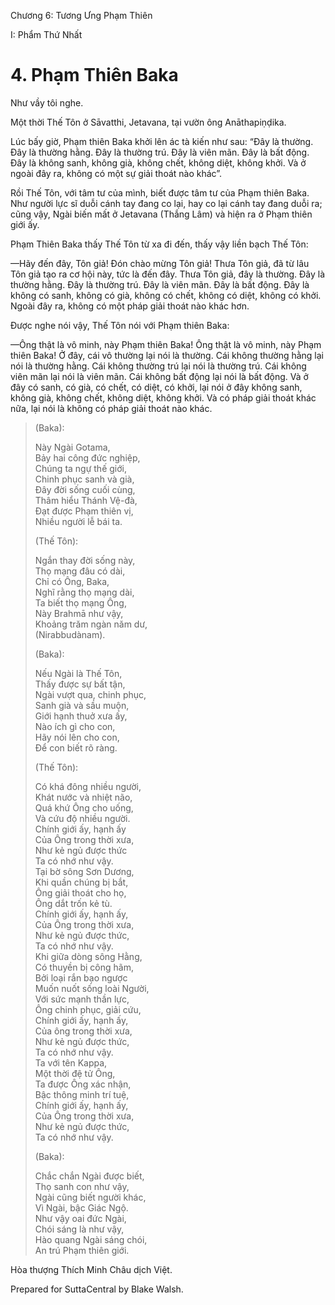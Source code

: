  

Chương 6: Tương Ưng Phạm Thiên

I: Phẩm Thứ Nhất

# 4\. Phạm Thiên Baka

Như vầy tôi nghe.

Một thời Thế Tôn ở Sāvatthi, Jetavana, tại vườn ông Anāthapiṇḍika.

Lúc bấy giờ, Phạm thiên Baka khởi lên ác tà kiến như sau: “Ðây là thường. Ðây là thường hằng. Ðây là thường trú. Ðây là viên mãn. Ðây là bất động. Ðây là không sanh, không già, không chết, không diệt, không khởi. Và ở ngoài đây ra, không có một sự giải thoát nào khác”.

Rồi Thế Tôn, với tâm tư của mình, biết được tâm tư của Phạm thiên Baka. Như người lực sĩ duỗi cánh tay đang co lại, hay co lại cánh tay đang duỗi ra; cũng vậy, Ngài biến mất ở Jetavana (Thắng Lâm) và hiện ra ở Phạm thiên giới ấy.

Phạm Thiên Baka thấy Thế Tôn từ xa đi đến, thấy vậy liền bạch Thế Tôn:

—Hãy đến đây, Tôn giả! Ðón chào mừng Tôn giả! Thưa Tôn giả, đã từ lâu Tôn giả tạo ra cơ hội này, tức là đến đây. Thưa Tôn giả, đây là thường. Ðây là thường hằng. Ðây là thường trú. Ðây là viên mãn. Ðây là bất động. Ðây là không có sanh, không có già, không có chết, không có diệt, không có khởi. Ngoài đây ra, không có một pháp giải thoát nào khác hơn.

Ðược nghe nói vậy, Thế Tôn nói với Phạm thiên Baka:

—Ông thật là vô minh, này Phạm thiên Baka! Ông thật là vô minh, này Phạm thiên Baka! Ở đây, cái vô thường lại nói là thường. Cái không thường hằng lại nói là thường hằng. Cái không thường trú lại nói là thường trú. Cái không viên mãn lại nói là viên mãn. Cái không bất động lại nói là bất động. Và ở đây có sanh, có già, có chết, có diệt, có khởi, lại nói ở đây không sanh, không già, không chết, không diệt, không khởi. Và có pháp giải thoát khác nữa, lại nói là không có pháp giải thoát nào khác.

> (Baka):
> 
> Này Ngài Gotama,  
> Bảy hai công đức nghiệp,  
> Chúng ta ngự thế giới,  
> Chinh phục sanh và già,  
> Ðây đời sống cuối cùng,  
> Thâm hiểu Thánh Vệ-đà,  
> Ðạt được Phạm thiên vị,  
> Nhiều người lễ bái ta.
> 
> (Thế Tôn):
> 
> Ngắn thay đời sống này,  
> Thọ mạng đâu có dài,  
> Chỉ có Ông, Baka,  
> Nghĩ rằng thọ mạng dài,  
> Ta biết thọ mạng Ông,  
> Này Brahmā như vậy,  
> Khoảng trăm ngàn năm dư,  
> (Nirabbudànam).
> 
> (Baka):
> 
> Nếu Ngài là Thế Tôn,  
> Thấy được sự bất tận,  
> Ngài vượt qua, chinh phục,  
> Sanh già và sầu muộn,  
> Giới hạnh thuở xưa ấy,  
> Nào ích gì cho con,  
> Hãy nói lên cho con,  
> Ðể con biết rõ ràng.
> 
> (Thế Tôn):
> 
> Có khá đông nhiều người,  
> Khát nước và nhiệt não,  
> Quá khứ Ông cho uống,  
> Và cứu độ nhiều người.  
> Chính giới ấy, hạnh ấy  
> Của Ông trong thời xưa,  
> Như kẻ ngủ được thức  
> Ta có nhớ như vậy.  
> Tại bờ sông Sơn Dương,  
> Khi quần chúng bị bắt,  
> Ông giải thoát cho họ,  
> Ông dắt trốn kẻ tù.  
> Chính giới ấy, hạnh ấy,  
> Của Ông trong thời xưa,  
> Như kẻ ngủ được thức,  
> Ta có nhớ như vậy.  
> Khi giữa dòng sông Hằng,  
> Có thuyền bị công hãm,  
> Bởi loại rắn bạo ngược  
> Muốn nuốt sống loài Người,  
> Với sức mạnh thần lực,  
> Ông chinh phục, giải cứu,  
> Chính giới ấy, hạnh ấy,  
> Của ông trong thời xưa,  
> Như kẻ ngủ được thức,  
> Ta có nhớ như vậy.  
> Ta với tên Kappa,  
> Một thời đệ tử Ông,  
> Ta được Ông xác nhận,  
> Bậc thông minh trí tuệ,  
> Chính giới ấy, hạnh ấy,  
> Của Ông trong thời xưa,  
> Như kẻ ngủ được thức,  
> Ta có nhớ như vậy.
> 
> (Baka):
> 
> Chắc chắn Ngài được biết,  
> Thọ sanh con như vậy,  
> Ngài cũng biết người khác,  
> Vì Ngài, bậc Giác Ngộ.  
> Như vậy oai đức Ngài,  
> Chói sáng là như vậy,  
> Hào quang Ngài sáng chói,  
> An trú Phạm thiên giới.

Hòa thượng Thích Minh Châu dịch Việt.

Prepared for SuttaCentral by Blake Walsh.